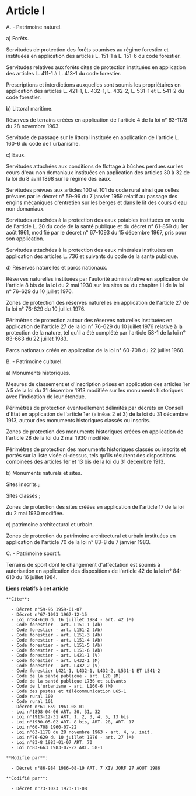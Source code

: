 # Article I

A. - Patrimoine naturel.

a) Forêts.

Servitudes de protection des forêts soumises au régime forestier et instituées en application des articles L. 151-1 à L.
151-6 du code forestier.

Servitudes relatives aux forêts dites de protection instituées en application des articles L. 411-1 à L. 413-1 du code
forestier.

Prescriptions et interdictions auxquelles sont soumis les propriétaires en application des articles L. 421-1, L. 432-1, L.
432-2, L. 531-1 et L. 541-2 du code forestier.

b) Littoral maritime.

Réserves de terrains créées en application de l'article 4 de la loi n° 63-1178 du 28 novembre 1963.

Servitude de passage sur le littoral instituée en application de l'article L. 160-6 du code de l'urbanisme.

c) Eaux.

Servitudes attachées aux conditions de flottage à bûches perdues sur les cours d'eau non domaniaux instituées en application
des articles 30 à 32 de la loi du 8 avril 1898 sur le régime des eaux.

Servitudes prévues aux articles 100 et 101 du code rural ainsi que celles prévues par le décret n° 59-96 du 7 janvier 1959
relatif au passage des engins mécaniques d'entretien sur les berges et dans le lit des cours d'eau non domaniaux.

Servitudes attachées à la protection des eaux potables instituées en vertu de l'article L. 20 du code de la santé publique et
du décret n° 61-859 du 1er août 1961, modifié par le décret n° 67-1093 du 15 décembre 1967, pris pour son application.

Servitudes attachées à la protection des eaux minérales instituées en application des articles L. 736 et suivants du code de
la santé publique.

d) Réserves naturelles et parcs nationaux.

Réserves naturelles instituées par l'autorité administrative en application de l'article 8 bis de la loi du 2 mai 1930 sur
les sites ou du chapitre III de la loi n° 76-629 du 10 juillet 1976.

Zones de protection des réserves naturelles en application de l'article 27 de la loi n° 76-629 du 10 juillet 1976.

Périmètres de protection autour des réserves naturelles instituées en application de l'article 27 de la loi n° 76-629 du 10
juillet 1976 relative à la protection de la nature, tel qu'il a été complété par l'article 58-1 de la loi n° 83-663 du 22
juillet 1983.

Parcs nationaux créés en application de la loi n° 60-708 du 22 juillet 1960.

B. - Patrimoine culturel.

a) Monuments historiques.

Mesures de classement et d'inscription prises en application des articles 1er à 5 de la loi du 31 décembre 1913 modifiée sur
les monuments historiques avec l'indication de leur étendue.

Périmètres de protection éventuellement délimités par décrets en Conseil d'Etat en application de l'article 1er (alinéas 2 et
3) de la loi du 31 décembre 1913, autour des monuments historiques classés ou inscrits.

Zones de protection des monuments historiques créées en application de l'article 28 de la loi du 2 mai 1930 modifiée.

Périmètres de protection des monuments historiques classés ou inscrits et portés sur la liste visée ci-dessus, tels qu'ils
résultent des dispositions combinées des articles 1er et 13 bis de la loi du 31 décembre 1913.

b) Monuments naturels et sites.

Sites inscrits ;

Sites classés ;

Zones de protection des sites créées en application de l'article 17 de la loi du 2 mai 1930 modifiée.

c) patrimoine architectural et urbain.

Zones de protection du patrimoine architectural et urbain instituées en application de l'article 70 de la loi n° 83-8 du 7
janvier 1983.

C. - Patrimoine sportif.

Terrains de sport dont le changement d'affectation est soumis à autorisation en application des dispositions de l'article 42
de la loi n° 84-610 du 16 juillet 1984.

**Liens relatifs à cet article**

	**Cite**:

	  - Décret n°59-96 1959-01-07
	  - Décret n°67-1093 1967-12-15
	  - Loi n°84-610 du 16 juillet 1984 - art. 42 (M)
	  - Code forestier - art. L151-1 (Ab)
	  - Code forestier - art. L151-2 (Ab)
	  - Code forestier - art. L151-3 (Ab)
	  - Code forestier - art. L151-4 (Ab)
	  - Code forestier - art. L151-5 (Ab)
	  - Code forestier - art. L151-6 (Ab)
	  - Code forestier - art. L421-1 (V)
	  - Code forestier - art. L432-1 (M)
	  - Code forestier - art. L432-2 (V)
	  - Code forestier L421-1, L432-1, L432-2, L531-1 ET L541-2
	  - Code de la santé publique - art. L20 (M)
	  - Code de la santé publique L736 et suivants
	  - Code de l'urbanisme - art. L160-6 (M)
	  - Code des postes et télécommunication L65-1
	  - Code rural 100
	  - Code rural 101
	  - Décret n°61-859 1961-08-01
	  - Loi n°1898-04-06 ART. 30, 31, 32
	  - Loi n°1913-12-31 ART. 1, 2, 3, 4, 5, 13 bis
	  - Loi n°1930-05-02 ART. 8 bis, ART. 28, ART. 17
	  - Loi n°60-708 1960-07-22
	  - Loi n°63-1178 du 28 novembre 1963 - art. 4, v. init.
	  - Loi n°76-629 du 10 juillet 1976 - art. 27 (M)
	  - Loi n°83-8 1983-01-07 ART. 70
	  - Loi n°83-663 1983-07-22 ART. 58-1

	**Modifié par**:

	  - Décret n°86-984 1986-08-19 ART. 7 XIV JORF 27 AOUT 1986

	**Codifié par**:

	  - Décret n°73-1023 1973-11-08
